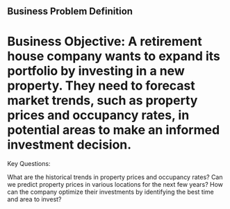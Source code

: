 ## Business Problem Definition
# Business Objective: A retirement house company wants to expand its portfolio by investing in a new property. They need to forecast market trends, such as property prices and occupancy rates, in potential areas to make an informed investment decision.

Key Questions:

What are the historical trends in property prices and occupancy rates?
Can we predict property prices in various locations for the next few years?
How can the company optimize their investments by identifying the best time and area to invest?
